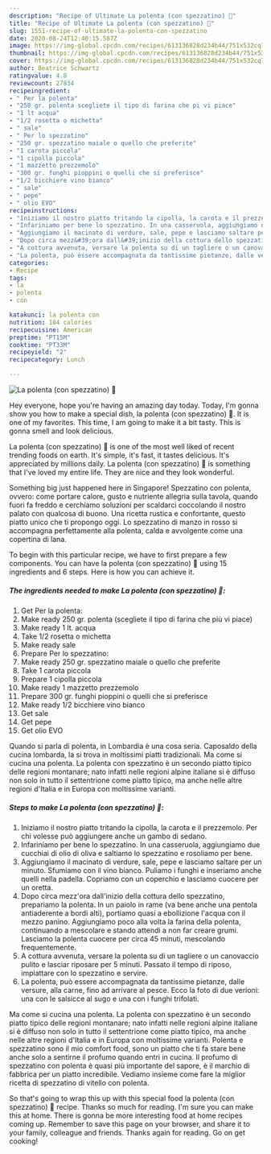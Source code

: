 ```yaml
---
description: "Recipe of Ultimate La polenta (con spezzatino) 🍄"
title: "Recipe of Ultimate La polenta (con spezzatino) 🍄"
slug: 1551-recipe-of-ultimate-la-polenta-con-spezzatino
date: 2020-08-24T12:40:15.587Z
image: https://img-global.cpcdn.com/recipes/613136828d234b44/751x532cq70/la-polenta-con-spezzatino-🍄-recipe-main-photo.jpg
thumbnail: https://img-global.cpcdn.com/recipes/613136828d234b44/751x532cq70/la-polenta-con-spezzatino-🍄-recipe-main-photo.jpg
cover: https://img-global.cpcdn.com/recipes/613136828d234b44/751x532cq70/la-polenta-con-spezzatino-🍄-recipe-main-photo.jpg
author: Beatrice Schwartz
ratingvalue: 4.8
reviewcount: 27834
recipeingredient:
- " Per la polenta"
- "250 gr. polenta scegliete il tipo di farina che pi vi piace"
- "1 lt acqua"
- "1/2 rosetta o michetta"
- " sale"
- " Per lo spezzatino"
- "250 gr. spezzatino maiale o quello che preferite"
- "1 carota piccola"
- "1 cipolla piccola"
- "1 mazzetto prezzemolo"
- "300 gr. funghi pioppini o quelli che si preferisce"
- "1/2 bicchiere vino bianco"
- " sale"
- " pepe"
- " olio EVO"
recipeinstructions:
- "Iniziamo il nostro piatto tritando la cipolla, la carota e il prezzemolo. Per chi volesse può aggiungere anche un gambo di sedano."
- "Infariniamo per bene lo spezzatino. In una casseruola, aggiungiamo due cucchiai di olio di oliva e saltiamo lo spezzatino e rosoliamo per bene."
- "Aggiungiamo il macinato di verdure, sale, pepe e lasciamo saltare per un minuto. Sfumiamo con il vino bianco. Puliamo i funghi e inseriamo anche quelli nella padella. Copriamo con un coperchio e lasciamo cuocere per un oretta."
- "Dopo circa mezz&#39;ora dall&#39;inizio della cottura dello spezzatino, prepariamo la polenta. In un paiolo in rame (va bene anche una pentola antiaderente a bordi alti), portiamo quasi a ebollizione l&#39;acqua con il mezzo panino. Aggiungiamo poco alla volta la farina della polenta, continuando a mescolare e stando attendi a non far creare grumi. Lasciamo la polenta cuocere per circa 45 minuti, mescolando frequentemente."
- "A cottura avvenuta, versare la polenta su di un tagliere o un canovaccio pulito e lasciar riposare per 5 minuti. Passato il tempo di riposo, impiattare con lo spezzatino e servire."
- "La polenta, può essere accompagnata da tantissime pietanze, dalle versure, alla carne, fino ad arrivare al pesce. Ecco la foto di due verioni: una con le salsicce al sugo e una con i funghi trifolati."
categories:
- Recipe
tags:
- la
- polenta
- con

katakunci: la polenta con 
nutrition: 184 calories
recipecuisine: American
preptime: "PT15M"
cooktime: "PT33M"
recipeyield: "2"
recipecategory: Lunch

---
```



![La polenta (con spezzatino) 🍄](https://img-global.cpcdn.com/recipes/613136828d234b44/751x532cq70/la-polenta-con-spezzatino-🍄-recipe-main-photo.jpg)

Hey everyone, hope you're having an amazing day today. Today, I'm gonna show you how to make a special dish, la polenta (con spezzatino) 🍄. It is one of my favorites. This time, I am going to make it a bit tasty. This is gonna smell and look delicious.

La polenta (con spezzatino) 🍄 is one of the most well liked of recent trending foods on earth. It's simple, it's fast, it tastes delicious. It's appreciated by millions daily. La polenta (con spezzatino) 🍄 is something that I've loved my entire life. They are nice and they look wonderful.

Something big just happened here in Singapore! Spezzatino con polenta, ovvero: come portare calore, gusto e nutriente allegria sulla tavola, quando fuori fa freddo e cerchiamo soluzioni per scaldarci coccolando il nostro palato con qualcosa di buono. Una ricetta rustica e confortante, questo piatto unico che ti propongo oggi. Lo spezzatino di manzo in rosso si accompagna perfettamente alla polenta, calda e avvolgente come una copertina di lana.


To begin with this particular recipe, we have to first prepare a few components. You can have la polenta (con spezzatino) 🍄 using 15 ingredients and 6 steps. Here is how you can achieve it.

<!--inarticleads1-->

##### The ingredients needed to make La polenta (con spezzatino) 🍄:

1. Get  Per la polenta:
1. Make ready 250 gr. polenta (scegliete il tipo di farina che più vi piace)
1. Make ready 1 lt. acqua
1. Take 1/2 rosetta o michetta
1. Make ready  sale
1. Prepare  Per lo spezzatino:
1. Make ready 250 gr. spezzatino maiale o quello che preferite
1. Take 1 carota piccola
1. Prepare 1 cipolla piccola
1. Make ready 1 mazzetto prezzemolo
1. Prepare 300 gr. funghi pioppini o quelli che si preferisce
1. Make ready 1/2 bicchiere vino bianco
1. Get  sale
1. Get  pepe
1. Get  olio EVO


Quando si parla di polenta, in Lombardia è una cosa seria. Caposaldo della cucina lombarda, la si trova in moltissimi piatti tradizionali. Ma come si cucina una polenta. La polenta con spezzatino è un secondo piatto tipico delle regioni montanare; nato infatti nelle regioni alpine italiane si è diffuso non solo in tutto il settentrione come piatto tipico, ma anche nelle altre regioni d&#39;Italia e in Europa con moltissime varianti. 

<!--inarticleads2-->

##### Steps to make La polenta (con spezzatino) 🍄:

1. Iniziamo il nostro piatto tritando la cipolla, la carota e il prezzemolo. Per chi volesse può aggiungere anche un gambo di sedano.
1. Infariniamo per bene lo spezzatino. In una casseruola, aggiungiamo due cucchiai di olio di oliva e saltiamo lo spezzatino e rosoliamo per bene.
1. Aggiungiamo il macinato di verdure, sale, pepe e lasciamo saltare per un minuto. Sfumiamo con il vino bianco. Puliamo i funghi e inseriamo anche quelli nella padella. Copriamo con un coperchio e lasciamo cuocere per un oretta.
1. Dopo circa mezz&#39;ora dall&#39;inizio della cottura dello spezzatino, prepariamo la polenta. In un paiolo in rame (va bene anche una pentola antiaderente a bordi alti), portiamo quasi a ebollizione l&#39;acqua con il mezzo panino. Aggiungiamo poco alla volta la farina della polenta, continuando a mescolare e stando attendi a non far creare grumi. Lasciamo la polenta cuocere per circa 45 minuti, mescolando frequentemente.
1. A cottura avvenuta, versare la polenta su di un tagliere o un canovaccio pulito e lasciar riposare per 5 minuti. Passato il tempo di riposo, impiattare con lo spezzatino e servire.
1. La polenta, può essere accompagnata da tantissime pietanze, dalle versure, alla carne, fino ad arrivare al pesce. Ecco la foto di due verioni: una con le salsicce al sugo e una con i funghi trifolati.


Ma come si cucina una polenta. La polenta con spezzatino è un secondo piatto tipico delle regioni montanare; nato infatti nelle regioni alpine italiane si è diffuso non solo in tutto il settentrione come piatto tipico, ma anche nelle altre regioni d&#39;Italia e in Europa con moltissime varianti. Polenta e spezzatino sono il mio comfort food, sono un piatto che ti fa stare bene anche solo a sentirne il profumo quando entri in cucina. Il profumo di spezzatino con polenta è quasi più importante del sapore, è il marchio di fabbrica per un piatto incredibile. Vediamo insieme come fare la miglior ricetta di spezzatino di vitello con polenta. 

So that's going to wrap this up with this special food la polenta (con spezzatino) 🍄 recipe. Thanks so much for reading. I'm sure you can make this at home. There is gonna be more interesting food at home recipes coming up. Remember to save this page on your browser, and share it to your family, colleague and friends. Thanks again for reading. Go on get cooking!

